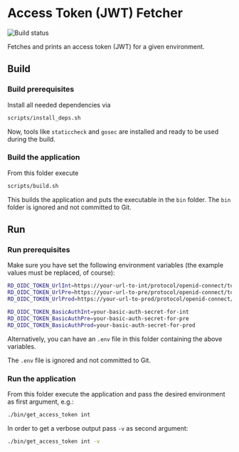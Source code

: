 # Access Token (JWT) Fetcher

![Build status](https://github.com/tztz/get_access_token/actions/workflows/build.yml/badge.svg)

Fetches and prints an access token (JWT) for a given environment.

## Build

### Build prerequisites

Install all needed dependencies via

```bash
scripts/install_deps.sh
```

Now, tools like `staticcheck` and `gosec` are installed and ready to be used during the build.

### Build the application

From this folder execute

```bash
scripts/build.sh
```

This builds the application and puts the executable in the `bin` folder.
The `bin` folder is ignored and not committed to Git.

## Run

### Run prerequisites

Make sure you have set the following environment variables (the example values must be replaced, of course):

```bash
RD_OIDC_TOKEN_UrlInt=https://your-url-to-int/protocol/openid-connect/token
RD_OIDC_TOKEN_UrlPre=https://your-url-to-pre/protocol/openid-connect/token
RD_OIDC_TOKEN_UrlProd=https://your-url-to-prod/protocol/openid-connect/token

RD_OIDC_TOKEN_BasicAuthInt=your-basic-auth-secret-for-int
RD_OIDC_TOKEN_BasicAuthPre=your-basic-auth-secret-for-pre
RD_OIDC_TOKEN_BasicAuthProd=your-basic-auth-secret-for-prod
```

Alternatively, you can have an `.env` file in this folder containing the above variables.

The `.env` file is ignored and not committed to Git.

### Run the application

From this folder execute the application and pass the desired environment as first argument, e.g.:

```bash
./bin/get_access_token int
```

In order to get a verbose output pass `-v` as second argument:

```bash
./bin/get_access_token int -v
```
